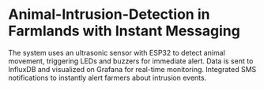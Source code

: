 # Animal-Intrusion-Detection in Farmlands with Instant Messaging
The system uses an ultrasonic sensor with ESP32 to detect animal movement, triggering LEDs and buzzers for immediate alert. Data is sent to InfluxDB and visualized on Grafana for real-time monitoring. Integrated SMS notifications to instantly alert farmers about intrusion events.
